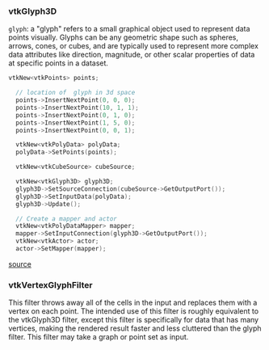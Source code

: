 ### vtkGlyph3D

`glyph`: a "glyph" refers to a small graphical object used to represent data points visually. Glyphs can be any geometric shape such as spheres, arrows, cones, or cubes, and are typically used to represent more complex data attributes like direction, magnitude, or other scalar properties of data at specific points in a dataset.

```cpp
vtkNew<vtkPoints> points;

  // location of  glyph in 3d space
  points->InsertNextPoint(0, 0, 0);
  points->InsertNextPoint(10, 1, 1);
  points->InsertNextPoint(0, 1, 0);
  points->InsertNextPoint(1, 5, 0);
  points->InsertNextPoint(0, 0, 1);

  vtkNew<vtkPolyData> polyData;
  polyData->SetPoints(points);

  vtkNew<vtkCubeSource> cubeSource;

  vtkNew<vtkGlyph3D> glyph3D;
  glyph3D->SetSourceConnection(cubeSource->GetOutputPort());
  glyph3D->SetInputData(polyData);
  glyph3D->Update();

  // Create a mapper and actor
  vtkNew<vtkPolyDataMapper> mapper;
  mapper->SetInputConnection(glyph3D->GetOutputPort());
  vtkNew<vtkActor> actor;
  actor->SetMapper(mapper);
```
[source](../src/glyph3D.cpp)


### vtkVertexGlyphFilter

This filter throws away all of the cells in the input and replaces them with a vertex on each point. The intended use of this filter is roughly equivalent to the vtkGlyph3D filter, except this filter is specifically for data that has many vertices, making the rendered result faster and less cluttered than the glyph filter. This filter may take a graph or point set as input.

